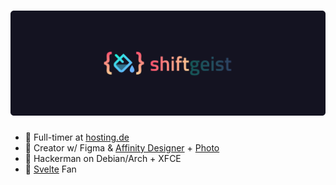 <h1>
  <img alt="shiftgeist" src="https://raw.githubusercontent.com/shiftgeist/meta/main/assets/header.png" width="854">
</h1>

- 👷 Full-timer at [hosting.de](https://hosting.de)
- 🎨 Creator w/ Figma & [Affinity Designer](https://affinity.serif.com/en-gb/designer/) + [Photo](https://affinity.serif.com/en-gb/photo/)
- 🐧 Hackerman on Debian/Arch + XFCE
- 🧡 [Svelte](https://github.com/sveltejs/kit) Fan
